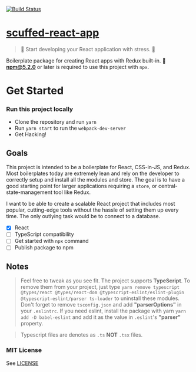 [![Build Status](https://bencotte.visualstudio.com/new-react-app/_apis/build/status/ahtee.new-react-app?branchName=master)](https://bencotte.visualstudio.com/new-react-app/_build/latest?definitionId=1&branchName=master)

# [scuffed-react-app](https://www.github.com/ahtee/scuffed-react-app)

> :rocket: Start developing your React application with stress. :nail_care:

Boilerplate package for creating React apps with Redux built-in. :ship: **npm@5.2.0** or later is required to use this project with `npx`.

# Get Started

### Run this project locally

- Clone the repository and run `yarn`
- Run `yarn start` to run the `webpack-dev-server`
- Get Hacking!

## Goals

This project is intended to be a boilerplate for React, CSS-in-JS, and Redux. Most boilerplates today are extremely lean and rely on the developer to correctly setup and install all the modules and store. The goal is to have a good starting point for larger applications requiring a `store`, or central-state-management tool like Redux.

I want to be able to create a scalable React project that includes most popular, cutting-edge tools without the hassle of setting them up every time. The only outlying task would be to connect to a database.

- [x] React
- [ ] TypeScript compatibility
- [ ] Get started with `npx` command
- [ ] Publish package to npm

## Notes

> Feel free to tweak as you see fit. The project supports **TypeScript**. To remove them from your project, just type `yarn remove typescript @types/react @types/react-dom @typescript-eslint/eslint-plugin @typescript-eslint/parser ts-loader` to uninstall these modules. Don't forget to remove `tsconfig.json` and add **"parserOptions"** in your `.eslintrc`. If you need eslint, install the package with yarn `yarn add -D babel-eslint` and add it as the value in `.eslint`'s **"parser"** property.

> Typescript files are denotes as `.ts` **NOT** `.tsx` files.

### MIT License

See [LICENSE](./LICENSE.md)
